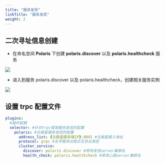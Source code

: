 ```yaml
---
title: "服务发现"
linkTitle: "服务发现"
weight: 2
---
```


## 二次寻址信息创建

- 在命名空间 **Polaris** 下创建 **polaris.discover** 以及 **polaris.healthcheck** 服务

![](../images/create_discover_service.png)

- 进入到服务 polaris.discover 以及 polaris.healthcheck，创建相关服务实例

![](../images/create_discover_instance.png)

## 设置 trpc 配置文件

```yaml
plugins:
  #插件配置
  selector: #针对trpc框架服务发现的配置
    polaris: #北极星服务发现的配置
      address_list: {北极星服务端IP}:8091 #北极星接⼊地址
      protocol: grpc #名字服务远程交互协议类型
      cluster_service:
        discover: polaris.discover #修改发现server集群名
        health_check: polaris.healthcheck #修改⼼跳server集群名
```
